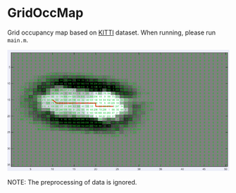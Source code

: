 # GridOccMap
Grid occupancy map based on [KITTI](http://www.cvlibs.net/datasets/kitti/) dataset. When running, please run `main.m`. 

![result](./data/result.png)

NOTE: The preprocessing of data is ignored.
